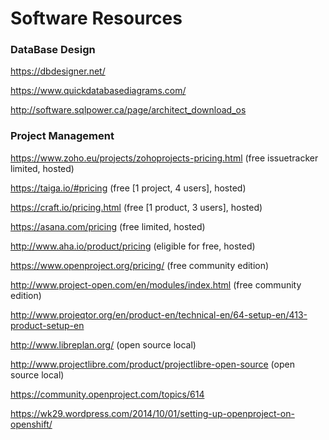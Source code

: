 # Software Resources

### DataBase Design

https://dbdesigner.net/

https://www.quickdatabasediagrams.com/

http://software.sqlpower.ca/page/architect_download_os

### Project Management

https://www.zoho.eu/projects/zohoprojects-pricing.html (free issuetracker limited, hosted)

https://taiga.io/#pricing (free [1 project, 4 users], hosted)

https://craft.io/pricing.html (free [1 product, 3 users], hosted)

https://asana.com/pricing (free limited, hosted)

http://www.aha.io/product/pricing (eligible for free, hosted)

https://www.openproject.org/pricing/ (free community edition)

http://www.project-open.com/en/modules/index.html (free community edition)

http://www.projeqtor.org/en/product-en/technical-en/64-setup-en/413-product-setup-en

http://www.libreplan.org/ (open source local)

http://www.projectlibre.com/product/projectlibre-open-source (open source local)

https://community.openproject.com/topics/614

https://wk29.wordpress.com/2014/10/01/setting-up-openproject-on-openshift/